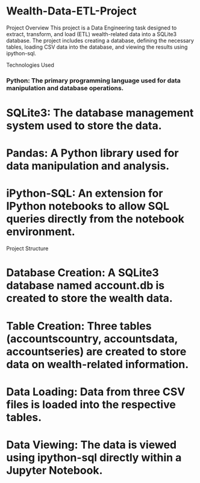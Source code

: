 # Wealth-Data-ETL-Project
Project Overview
This project is a Data Engineering task designed to extract, transform, and load (ETL) wealth-related data into a SQLite3 database. The project includes creating a database, defining the necessary tables, loading CSV data into the database, and viewing the results using ipython-sql.

Technologies Used
### Python: The primary programming language used for data manipulation and database operations.
# SQLite3: The database management system used to store the data.
# Pandas: A Python library used for data manipulation and analysis.
# iPython-SQL: An extension for IPython notebooks to allow SQL queries directly from the notebook environment.
Project Structure
# Database Creation: A SQLite3 database named account.db is created to store the wealth data.
# Table Creation: Three tables (accountscountry, accountsdata, accountseries) are created to store data on wealth-related information.
# Data Loading: Data from three CSV files is loaded into the respective tables.
# Data Viewing: The data is viewed using ipython-sql directly within a Jupyter Notebook.
